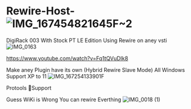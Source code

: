 # Rewire-Host-![IMG_167454821645F~2](https://github.com/ZeroLatency86/Rewire-Host-/assets/124946940/d9b3f910-b008-4060-9268-d10a719bd1d0)


DigiRack 003 With Stock PT LE Edition Using Rewire on aney vsti 
![IMG_0163](https://github.com/ZeroLatency86/Rewire-Host-/assets/124946940/ef099d91-47e6-4f2e-bf32-cdd5936ef73f)

https://www.youtube.com/watch?v=Fq1tQVuDIk8

Make aney Plugin have its own  (Hybrid Rewire Slave Mode) All Windows Support XP to 11
![IMG_167254133901F](https://user-images.githubusercontent.com/124946940/225232710-46e8d796-8e20-4cba-abba-5f9ee812c590.jpg)



Protools Support 

Guess WiKi is Wrong You can rewire Everthing 
![IMG_0018 (1)](https://github.com/ZeroLatency86/Rewire-Host-/assets/124946940/94671c90-e6f8-461b-81af-b8b865449748)
